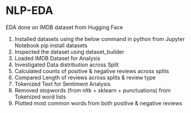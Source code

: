 # NLP-EDA
EDA done on IMDB dataset from Hugging Face

1. Installed datasets using the below command in python from Jupyter Notebook
 pip install datasets
2. Inspected the dataset using dataset_builder
3. Loaded IMDB Dataset for Analysis
4. Investigated Data distribution across Split
5. Calculated counts of positive & negative reviews across splits
6. Compared Length of reviews across splits & review type
7. Tokenized Text for Sentiment Analysis
8. Removed stopwords (from nltk + sklearn + punctuations) from Tokenized word lists
9. Plotted most common words from both positive & negative reviews
